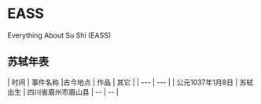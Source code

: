 # EASS
Everything About Su Shi (EASS)

## 苏轼年表

| 时间 | 事件名称 |古今地点 | 作品 | 其它 |
| --- | --- |
| 公元1037年1月8日 | 苏轼出生 | 四川省眉州市眉山县 | -- | -- |

